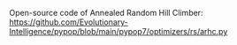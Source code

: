 Open-source code of Annealed Random Hill Climber: https://github.com/Evolutionary-Intelligence/pypop/blob/main/pypop7/optimizers/rs/arhc.py
